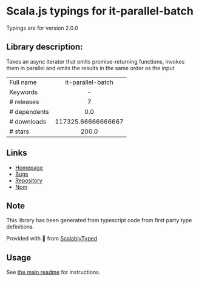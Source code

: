 
# Scala.js typings for it-parallel-batch

Typings are for version 2.0.0

## Library description:
Takes an async iterator that emits promise-returning functions, invokes them in parallel and emits the results in the same order as the input

|                    |                 |
| ------------------ | :-------------: |
| Full name          | it-parallel-batch |
| Keywords           | - |
| # releases         | 7 |
| # dependents       | 0.0 |
| # downloads        | 117325.66666666667 |
| # stars            | 200.0 |

## Links
- [Homepage](https://github.com/achingbrain/it/tree/master/packages/it-parallel-batch#readme)
- [Bugs](https://github.com/achingbrain/it/issues)
- [Repository](https://github.com/achingbrain/it)
- [Npm](https://www.npmjs.com/package/it-parallel-batch)
    


## Note
This library has been generated from typescript code from first party type definitions.

Provided with :purple_heart: from [ScalablyTyped](https://github.com/oyvindberg/ScalablyTyped)

## Usage
See [the main readme](../../readme.md) for instructions.


